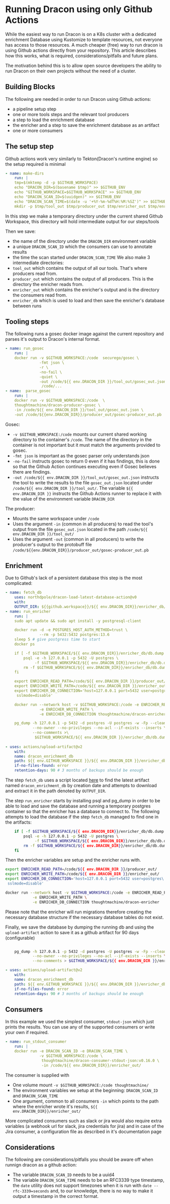 # Running Dracon using only Github Actions

While the easiest way to run Dracon is on a K8s cluster with a dedicated
enrichment Database using Kustomize to template resources, not everyone has
access to those resources.
A much cheaper (free) way to run dracon is using Github actions directly from
your repository.
This article describes how this works, what is required, considerations/pitfalls
 and future plans.

The motivation behind this is to allow open source developers the ability to run
 Dracon on their own projects without the need of a cluster.

## Building Blocks

The following are needed in order to run Dracon using Github actions:

* a pipeline setup step
* one or more tools steps and the relevant tool producers
* a step to load the enrichment database
* the enricher and a step to save the enrichment database as an artifact
* one or more consumers

## The setup step

Github actions work very similarly to Tekton(Dracon's runtime engine) so the
setup required is minimal

```yaml
- name: make-dirs
    run: |
    tmp=$(mktemp -d -p $GITHUB_WORKSPACE)
    echo "DRACON_DIR=$(basename $tmp)" >> $GITHUB_ENV
    echo "GITHUB_WORKSPACE=$GITHUB_WORKSPACE" >> $GITHUB_ENV
    echo "DRACON_SCAN_ID=$(uuidgen)" >> $GITHUB_ENV
    echo "DRACON_SCAN_TIME=$(date -u '+%Y-%m-%dT%H:%M:%SZ')" >> $GITHUB_ENV
    mkdir -p $tmp/tool_out $tmp/producer_out $tmp/enricher_out $tmp/enricher_db

```

In this step we make a temporary directory under the current shared Github
Workspace, this directory will hold intermediate output for our steps/tools

Then we save:

* the name of the directory under the `DRACON_DIR` environment variable
* a unique `DRACON_SCAN_ID` which the consumers can use to annotate results
* the time the scan started under `DRACON_SCAN_TIME`
We also make 3 intermediate directories:
* `tool_out` which contains the output of all our tools. That's where producers
  read from.
* `producer_out` which contains the output of all producers. This is the
  directory the enricher reads from.
* `enricher_out` which contains the enricher's output and is the directory the
  consumers read from.
* `enricher_db` which is used to load and then save the enricher's database
  between runs

## Tooling steps

The following runs a gosec docker image against the current repository and
parses it's output to Dracon's internal format.

```yaml
- name: run_gosec
    run: |
    docker run -v $GITHUB_WORKSPACE:/code  securego/gosec \
               -fmt json \
               -r \
               -no-fail \
               -quiet \
               -out /code/${{ env.DRACON_DIR }}/tool_out/gosec_out.json \
                /code/...
- name:  parse_gosec
    run: |
    docker run -v $GITHUB_WORKSPACE:/code  \
    thoughtmachine/dracon-producer-gosec \
    -in /code/${{ env.DRACON_DIR }}/tool_out/gosec_out.json \
    -out /code/${{env.DRACON_DIR}}/producer_out/gosec-producer_out.pb
```

Gosec:

* `-v $GITHUB_WORKSPACE:/code` mounts our current shared working directory to
  the container's `/code`. The name of the directory in the container is not
  important but it must match the arguments provided to gosec.
* `-fmt json` is important as the gosec parser only understands json
* `-no-fail` instructs gosec to return 0 even if it has findings, this is done
  so that the Github Action continues executing even if Gosec believes there are
  findings.
* `-out /code/${{ env.DRACON_DIR }}/tool_out/gosec_out.json` instructs the tool
  to write the results to the file `gosec_out.json` located under
  `/code/${{ env.DRACON_DIR }}/tool_out/`. The variable `${{ env.DRACON_DIR }}`
  instructs the Github Actions runner to replace it with the value of the
  environment variable `DRACON_DIR`

The producer:

* Mounts the same workspace under `/code`
* Uses the argument `-in` (common in all producers) to read the tool's output
  from the file `gosec_out.json` located in the path
  `/code/${{ env.DRACON_DIR }}/tool_out/`
* Uses the argument `-out` (common in all producers) to write the producer's
  output to the protobuff file
  `/code/${{env.DRACON_DIR}}/producer_out/gosec-producer_out.pb`

## Enrichment

Due to Github's lack of a persistent database this step is the most complicated:

```yaml
- name: fetch_db
    uses: northdpole/dracon-load-latest-database-action@v0
    with: 
    OUTPUT_DIR: ${{github.workspace}}/${{ env.DRACON_DIR}}/enricher_db/
- name: run_enricher
    run: |
    sudo apt update && sudo apt install -y postgresql-client

    docker run -d -e POSTGRES_HOST_AUTH_METHOD=trust \
               --rm -p 5432:5432 postgres:13.6
    sleep 5 # give postgress time to start
    docker ps

    if [ -f $GITHUB_WORKSPACE/${{ env.DRACON_DIR}}/enricher_db/db.dump ]; then
        psql -e -h 127.0.0.1 -p 5432 -U postgres \
             -f $GITHUB_WORKSPACE/${{ env.DRACON_DIR}}/enricher_db/db.dump
        rm -f $GITHUB_WORKSPACE/${{ env.DRACON_DIR}}/enricher_db/db.dump
    fi

    export ENRICHER_READ_PATH=/code/${{ env.DRACON_DIR }}/producer_out/
    export ENRICHER_WRITE_PATH=/code/${{ env.DRACON_DIR }}/enricher_out/
    export ENRICHER_DB_CONNECTION='host=127.0.0.1 port=5432 user=postgres\
     sslmode=disable' 

    docker run --network host -v $GITHUB_WORKSPACE:/code -e ENRICHER_READ_PATH \
               -e ENRICHER_WRITE_PATH \
               -e ENRICHER_DB_CONNECTION thoughtmachine/dracon-enricher:latest

    pg_dump -h 127.0.0.1 -p 5432 -d postgres -U postgres -w -Fp --clean \
            --no-owner --no-privileges --no-acl --if-exists --inserts \
            --no-comments >\
             $GITHUB_WORKSPACE/${{ env.DRACON_DIR }}/enricher_db/db.dump
    
- uses: actions/upload-artifact@v2
    with:
    name: dracon_enrichment_db
    path: ${{ env.GITHUB_WORKSPACE }}/${{ env.DRACON_DIR }}/enricher_db/db.dump
    if-no-files-found: error
    retention-days: 90 # 3 months of backups should be enough

```

The step `fetch_db` uses a script located
[here](<https://github.com/northdpole/dracon-load-latest-database-action/blob/main/get_latest_artifact.py>)
to find the latest artifact named `dracon_enrichment_db` by creation date and
attempts to download and extract it in the path denoted by `OUTPUT_DIR`.

The step `run_enricher` starts by installing psql and pg_dump in order to be
able to load and save the database and running a temporary postgres container
so that the enricher has a database to connect to.
The following attempts to load the database if the step `fetch_db` managed to
find one in the artifacts:

```bash
    if [ -f $GITHUB_WORKSPACE/${{ env.DRACON_DIR}}/enricher_db/db.dump ]; then
        psql -e -h 127.0.0.1 -p 5432 -U postgres \
             -f $GITHUB_WORKSPACE/${{ env.DRACON_DIR}}/enricher_db/db.dump
        rm -f $GITHUB_WORKSPACE/${{ env.DRACON_DIR}}/enricher_db/db.dump
    fi
```

Then the enricher variables are setup and the enricher runs with.

```bash
export ENRICHER_READ_PATH=/code/${{ env.DRACON_DIR }}/producer_out/
export ENRICHER_WRITE_PATH=/code/${{ env.DRACON_DIR }}/enricher_out/
export ENRICHER_DB_CONNECTION='host=127.0.0.1 port=5432 user=postgres\
 sslmode=disable' 

docker run --network host -v $GITHUB_WORKSPACE:/code -e ENRICHER_READ_PATH \
            -e ENRICHER_WRITE_PATH \
            -e ENRICHER_DB_CONNECTION thoughtmachine/dracon-enricher
```

Please note that the enricher will run migrations therefore creating the
necessary database structure if the necessary database tables do not exist.

Finally, we save the database by dumping the running db and using the
`upload-artifact` action to save it as a github artifact for 90 days
(configurable)

```bash

    pg_dump -h 127.0.0.1 -p 5432 -d postgres -U postgres -w -Fp --clean \
            --no-owner --no-privileges --no-acl --if-exists --inserts \
            --no-comments > $GITHUB_WORKSPACE/${{ env.DRACON_DIR }}/enricher_db/db.dump
```

```yaml
- uses: actions/upload-artifact@v2
    with:
    name: dracon_enrichment_db
    path: ${{ env.GITHUB_WORKSPACE }}/${{ env.DRACON_DIR }}/enricher_db/db.dump
    if-no-files-found: error
    retention-days: 90 # 3 months of backups should be enough
```

## Consumers

In this example we used the simplest consumer, `stdout-json` which just prints
the results. You can use any of the supported consumers or write your own if
required.

```yaml
- name: run_stdout_consumer
    run: |
    docker run -e DRACON_SCAN_ID -e DRACON_SCAN_TIME \
               -v $GITHUB_WORKSPACE:/code \
                thoughtmachine/dracon-consumer-stdout-json:v0.16.0 \
                -in /code/${{ env.DRACON_DIR}}/enricher_out/
```

The consumer is supplied with

* One volume mount `-v $GITHUB_WORKSPACE:/code thoughtmachine/`
* The environment variables we setup at the beginning: `DRACON_SCAN_ID`
  and `DRACON_SCAN_TIME`
* One argument, common to all consumers `-in` which points to the path where the
  enricher wrote it's results,  `${{ env.DRACON_DIR}}/enricher_out/`

More complicated consumers such as slack or jira would also require extra
variables (a webhook url for slack, jira credentials for jira) and in case of
the Jira consumer, a configuration file as described in it's documentation page

## Considerations

The following are considerations/pitfalls you should be aware off when runnign
dracon as a github action:

* The variable `DRACON_SCAN_ID` needs to be a uuid4
* The variable `DRACON_SCAN_TIME` needs to be an RFC3339 type timestamp, the
  `date` utility does not support timezones when it is run with
  `date --rfc-3339=seconds` and, to our knowledge, there is no way to make it
  output a timestamp in the correct format.

